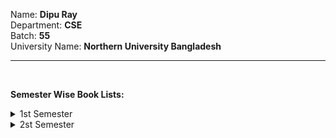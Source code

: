 Name: **Dipu Ray** <br>
Department: **CSE** <br>
Batch: **55** <br>
University Name: **Northern University Bangladesh**

<hr><br>

**Semester Wise Book Lists:**
<details>
  <summary>1st Semester</summary>
    - Structured Programming Language
</details>

<details>
  <summary>2st Semester</summary>
    - Object-Oriented Programming <br>
    - Data Structure <br>
    - Software Development I <br>
</details>